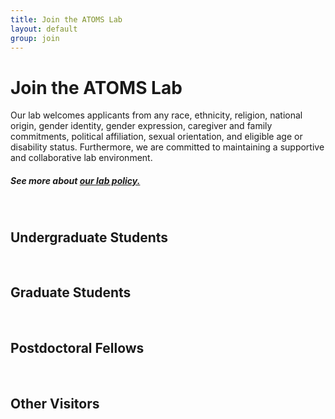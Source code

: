 ```yaml
---
title: Join the ATOMS Lab
layout: default
group: join
---
```


<div class="container px-2">
<div class="row">
<div class="col">

# Join the ATOMS Lab
Our lab welcomes applicants from any race, ethnicity, religion, national origin, gender identity, gender expression, caregiver and family commitments, political affiliation, sexual orientation, and eligible age or disability status. Furthermore, we are committed to maintaining a supportive and collaborative lab environment.
##### See more about [our lab policy.](/compact/)



<!-- Currently we have **open positions** for people with the following skills:
[Specialist](https://aprecruit.ucsf.edu/JPF03325) who will engage in research projects and also manage daily wet lab operations. -->
<br/>


## Undergraduate Students 
<br/>

## Graduate Students
<br/>

## Postdoctoral Fellows
<br/>

## Other Visitors


</div>
<!-- end of col -->
</div>
<!-- end of row -->
</div>
<!-- end of container -->


